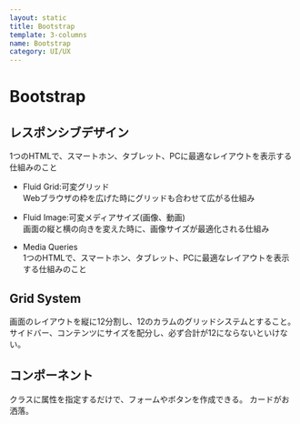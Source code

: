 ```yaml
---
layout: static
title: Bootstrap
template: 3-columns
name: Bootstrap
category: UI/UX
---
```


# Bootstrap

## レスポンシブデザイン

1つのHTMLで、スマートホン、タブレット、PCに最適なレイアウトを表示する仕組みのこと

- Fluid Grid:可変グリッド  
Webブラウザの枠を広げた時にグリッドも合わせて広がる仕組み

- Fluid Image:可変メディアサイズ(画像、動画)  
画面の縦と横の向きを変えた時に、画像サイズが最適化される仕組み

- Media Queries   
1つのHTMLで、スマートホン、タブレット、PCに最適なレイアウトを表示する仕組みのこと

## Grid System

画面のレイアウトを縦に12分割し、12のカラムのグリッドシステムとすること。  
サイドバー、コンテンツにサイズを配分し、必ず合計が12にならないといけない。

## コンポーネント

クラスに属性を指定するだけで、フォームやボタンを作成できる。
カードがお洒落。
